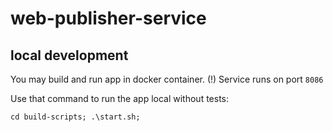 # web-publisher-service

## local development
You may build and run app in docker container.
(!) Service runs on port `8086`

Use that command to run the app local without tests:
```shell
cd build-scripts; .\start.sh;
```
